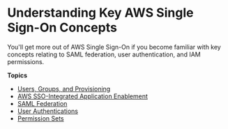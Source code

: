 # Understanding Key AWS Single Sign\-On Concepts<a name="understanding-key-concepts"></a>

You'll get more out of AWS Single Sign\-On if you become familiar with key concepts relating to SAML federation, user authentication, and IAM permissions\.

**Topics**
+ [Users, Groups, and Provisioning](users-groups-provisioning.md)
+ [AWS SSO\-Integrated Application Enablement](app-enablement.md)
+ [SAML Federation](samlfederationconcept.md)
+ [User Authentications](authconcept.md)
+ [Permission Sets](permissionsetsconcept.md)